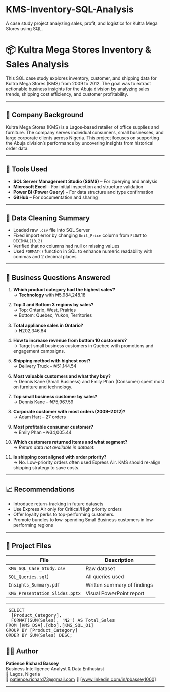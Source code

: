 # KMS-Inventory-SQL-Analysis
A case study project analyzing sales, profit, and logistics for Kultra Mega Stores using SQL.
# 📦 Kultra Mega Stores Inventory & Sales Analysis

This SQL case study explores inventory, customer, and shipping data for Kultra Mega Stores (KMS) from 2009 to 2012. The goal was to extract actionable business insights for the Abuja division by analyzing sales trends, shipping cost efficiency, and customer profitability.

---

## 🏢 Company Background

Kultra Mega Stores (KMS) is a Lagos-based retailer of office supplies and furniture. The company serves individual consumers, small businesses, and large corporate clients across Nigeria. This project focuses on supporting the Abuja division’s performance by uncovering insights from historical order data.

---

## 🧰 Tools Used

- **SQL Server Management Studio (SSMS)** – For querying and analysis  
- **Microsoft Excel** – For initial inspection and structure validation  
- **Power BI (Power Query)** – For data structure and type confirmation  
- **GitHub** – For documentation and sharing  

---

## 🧹 Data Cleaning Summary

- Loaded raw `.csv` file into SQL Server  
- Fixed import error by changing `Unit_Price` column from `FLOAT` to `DECIMAL(10,2)`  
- Verified that no columns had null or missing values  
- Used `FORMAT()` function in SQL to enhance numeric readability with commas and 2 decimal places

---

## 🧠 Business Questions Answered

1. **Which product category had the highest sales?**  
   → **Technology** with ₦5,984,248.18

2. **Top 3 and Bottom 3 regions by sales?**  
   → Top: Ontario, West, Prairies  
   → Bottom: Quebec, Yukon, Territories

3. **Total appliance sales in Ontario?**  
   → ₦202,346.84

4. **How to increase revenue from bottom 10 customers?**  
   → Target small business customers in Quebec with promotions and engagement campaigns.

5. **Shipping method with highest cost?**  
   → Delivery Truck – ₦51,144.54

6. **Most valuable customers and what they buy?**  
   → Dennis Kane (Small Business) and Emily Phan (Consumer) spent most on furniture and technology.

7. **Top small business customer by sales?**  
   → Dennis Kane – ₦75,967.59

8. **Corporate customer with most orders (2009–2012)?**  
   → Adam Hart – 27 orders

9. **Most profitable consumer customer?**  
   → Emily Phan – ₦34,005.44

10. **Which customers returned items and what segment?**  
   → *Return data not available in dataset.*

11. **Is shipping cost aligned with order priority?**  
   → No. Low-priority orders often used Express Air. KMS should re-align shipping strategy to save costs.

---

## 📈 Recommendations

- Introduce return-tracking in future datasets  
- Use Express Air only for Critical/High priority orders  
- Offer loyalty perks to top-performing customers  
- Promote bundles to low-spending Small Business customers in low-performing regions

---

## 📂 Project Files

| File | Description |
|------|-------------|
| `KMS_SQL_Case_Study.csv` | Raw dataset |
| `SQL_Queries.sql`) | All queries used |
| `Insights_Summary.pdf` | Written summary of findings |
| `KMS_Presentation_Slides.pptx` | Visual PowerPoint report |

---
<pre> SELECT 
  [Product_Category],
  FORMAT(SUM(Sales), 'N2') AS Total_Sales
FROM [KMS DSA].[dbo].[KMS_SQL_O1]
GROUP BY [Product_Category]
ORDER BY SUM(Sales) DESC;
</pre>

## 👩‍💻 Author

**Patience Richard Bassey**  
Business Intelligence Analyst & Data Enthusiast  
📍 Lagos, Nigeria  
📧 patience.richard73@gmail.com 
📎 [www.linkedin.com/in/pbassey1000]

---



